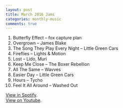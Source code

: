 ```yaml
---
layout: post
title: March 2016 Jams
categories: monthly-music
comments: true
---
```


1. Butterfly Effect – fox capture plan
2. Overgrown – James Blake
3. The Song They Play Every Night – Little Green Cars
4. Fireflies – Lights & Motion
5. Lost – Lido, Muri
6. Keep Me Close – The Boxer Rebellion
7. All The Same – Wavves
8. Easier Day – Little Green Cars
9. Hours – Tycho
10. Feel It All Around – Washed Out

[View in Spotify][spotify].  
[View on Youtube][youtube].

[spotify]: https://open.spotify.com/user/fred.hohman/playlist/3vZK9p6aJnkYN777Yg5Hw2 "View in Spotify."
[youtube]: https://www.youtube.com/playlist?list=PL7t4sFPlrvYWZYulH0H9PyK3uJcLCbwaa "View on Youtube."
